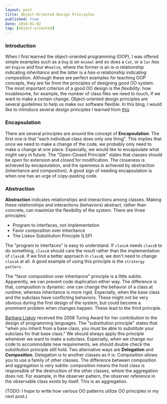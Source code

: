 ```yaml
---
layout: post
title: Object-Oriented Design Principles
published: true
date: 2018-01-02
tag: [object-oriented]
---
```


### Introduction
When I first learned the object-oriented programming (OOP), I was offered
simple examples such as a `Dog` *is an* `Animal` and so does a `Cat`, or a `Car`
*has an* `Engine` and four `Wheels`s, where the former is an _is-a_ relationship
indicating *inheritance* and the latter is a _has-a_ relationship indicating
*composition*.  Although these are perfect examples for teaching OOP concepts, they are
far from the principles of designing good OO system.  The most important
criterion of a good OO design is the *flexibility*: how troublesome, for
example, the number of class files we need to touch,
if we want to make a certain change.  Object-oriented design principles are
several guidelines to help us make our software flexible. In this blog, I would
like to introduce several design principles 
I learned from [this](https://www.amazon.com/Head-First-Object-Oriented-Analysis-Design/dp/0596008678/ref=sr_1_1?s=books&ie=UTF8&qid=1514921957&sr=1-1&keywords=head+first+Object-oriented+analysis+and+design)

### Encapsulation 
There are several principles are around the concept of **Encapsulation**.
The first one is that "each individual class does only one thing". This implies that
once we need to make a change of the code, we probably only need to make a change at one place.
Especially, we would like to encapsulate what might vary in future.  The
"Open-Closed Principle" states that classes should be _open_ for extension and
_closed_ for modification. The closeness is achieved by encapsulation, and the
openness is achieved by abstraction (inheritance and composition). A good sign
of needing encapsulation is when one has an urge of copy-pasting code.

### Abstraction
**Abstraction** indicates relationships and interactions among classes. 
Making these relationships and interactions (behaviors) abstract, rather than concrete,
can maximize the flexibility of the system. There are three principles:

* Program to interfaces, not implementation
* Favor composition over inheritance
* The Liskov Substitution Principle (LSP)

The "program to interfaces" is easy to understand. If `classA` needs `classB`
to do something, `classA` should care the result rather than the implementation
of `classB`.  If we find a better approach in `classB`, we don't need to change
`classA` at all. A good example of using this principle is the `stratergy pattern`.

The "favor composition over inheritance" principle is a little subtle. Apparently, 
we can prevent code duplication either way. The difference is that, composition is 
dynamic: one can change the behavior of a class at runtime; whereas inheritance is 
more rigid. Especially, when the base class and the subclass have conflicting behaviors. 
These might not be very obvious during the first design of the system, but could become a 
prominent problem when changes happen. These lead to the third principle. 

[Barbara Liskov](https://en.wikipedia.org/wiki/Barbara_Liskov) received the 2008
Turing Award for her contribution to the design of programming languages. The
"substitution principle" states that "when you inherit from a base class, you must be
able to *substitute* your subclass for that base class." We should always apply
this principle whenever we want to make a subclass. Especially, when we change
our code to accommodate new requirements, we should double check the substitution
principle still hold.  Two alternative ways are **Delegation** and **Composition**. 
Delegation is to another classes as it is. Composition allows you to use a family of 
other classes. The difference between composition and aggregation is very subtle: 
composition means the host class is responsible of the destruction of the other classes,
where the aggregation does not. For example, in the observer pattern, the observer reference 
in the observable class exists by itself. This is an aggregation. 

(TODO: I hope to write how various OO patterns utilize OO principles in my next post.)
